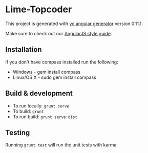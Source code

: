 # Lime-Topcoder

This project is generated with [yo angular generator](https://github.com/yeoman/generator-angular)
version 0.11.1.

Make sure to check out our [AngularJS style guide](https://github.com/appirio-tech/angularjs-styleguide).

## Installation

If you don't have compass installed run the following:

 - Windows    - gem install compass
 - Linux/OS X - sudo gem install compass

## Build & development

- To run locally: `grunt serve`
- To build: `grunt`
- To run build: `grunt serve:dist`

## Testing

Running `grunt test` will run the unit tests with karma.
